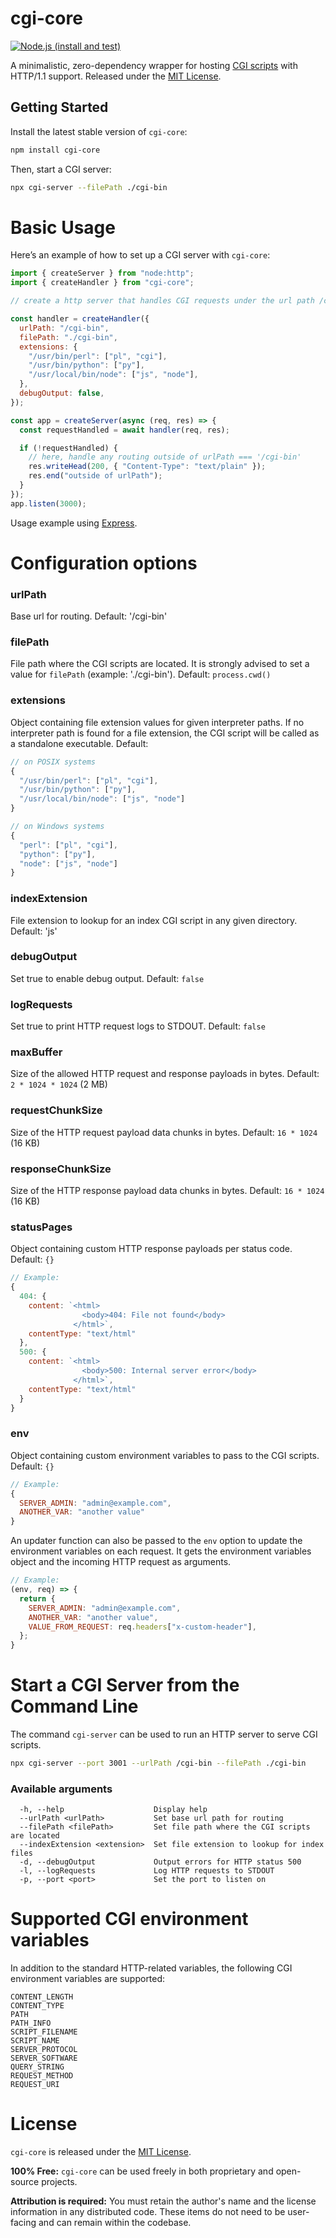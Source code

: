 # cgi-core

[![Node.js (install and test)](https://github.com/lfortin/node-cgi-core/actions/workflows/node.js.yml/badge.svg?event=push)](https://github.com/lfortin/node-cgi-core/actions/workflows/node.js.yml)

A minimalistic, zero-dependency wrapper for hosting [CGI scripts](https://github.com/lfortin/node-cgi-core/blob/master/sample-scripts.md) with HTTP/1.1 support. Released under the [MIT License](https://opensource.org/license/mit).

## Getting Started

Install the latest stable version of `cgi-core`:

```bash
npm install cgi-core
```

Then, start a CGI server:

```bash
npx cgi-server --filePath ./cgi-bin
```

# Basic Usage

Here’s an example of how to set up a CGI server with `cgi-core`:

```javascript
import { createServer } from "node:http";
import { createHandler } from "cgi-core";

// create a http server that handles CGI requests under the url path /cgi-bin

const handler = createHandler({
  urlPath: "/cgi-bin",
  filePath: "./cgi-bin",
  extensions: {
    "/usr/bin/perl": ["pl", "cgi"],
    "/usr/bin/python": ["py"],
    "/usr/local/bin/node": ["js", "node"],
  },
  debugOutput: false,
});

const app = createServer(async (req, res) => {
  const requestHandled = await handler(req, res);

  if (!requestHandled) {
    // here, handle any routing outside of urlPath === '/cgi-bin'
    res.writeHead(200, { "Content-Type": "text/plain" });
    res.end("outside of urlPath");
  }
});
app.listen(3000);
```

Usage example using [Express](https://github.com/lfortin/node-cgi-core/blob/master/express.md).

# Configuration options

### urlPath

Base url for routing. Default: '/cgi-bin'

### filePath

File path where the CGI scripts are located. It is strongly advised to set a value for `filePath` (example: './cgi-bin'). Default: `process.cwd()`

### extensions

Object containing file extension values for given interpreter paths. If no interpreter path is found for a file extension, the CGI script will be called as a standalone executable.
Default:

```javascript
// on POSIX systems
{
  "/usr/bin/perl": ["pl", "cgi"],
  "/usr/bin/python": ["py"],
  "/usr/local/bin/node": ["js", "node"]
}

// on Windows systems
{
  "perl": ["pl", "cgi"],
  "python": ["py"],
  "node": ["js", "node"]
}
```

### indexExtension

File extension to lookup for an index CGI script in any given directory. Default: 'js'

### debugOutput

Set true to enable debug output. Default: `false`

### logRequests

Set true to print HTTP request logs to STDOUT. Default: `false`

### maxBuffer

Size of the allowed HTTP request and response payloads in bytes. Default: `2 * 1024 * 1024` (2 MB)

### requestChunkSize

Size of the HTTP request payload data chunks in bytes. Default: `16 * 1024` (16 KB)

### responseChunkSize

Size of the HTTP response payload data chunks in bytes. Default: `16 * 1024` (16 KB)

### statusPages

Object containing custom HTTP response payloads per status code. Default: `{}`

```javascript
// Example:
{
  404: {
    content: `<html>
                <body>404: File not found</body>
              </html>`,
    contentType: "text/html"
  },
  500: {
    content: `<html>
                <body>500: Internal server error</body>
              </html>`,
    contentType: "text/html"
  }
}
```

### env

Object containing custom environment variables to pass to the CGI scripts. Default: `{}`

```javascript
// Example:
{
  SERVER_ADMIN: "admin@example.com",
  ANOTHER_VAR: "another value"
}
```

An updater function can also be passed to the `env` option to update the environment variables on each request. It gets the environment variables object and the incoming HTTP request as arguments.

```javascript
// Example:
(env, req) => {
  return {
    SERVER_ADMIN: "admin@example.com",
    ANOTHER_VAR: "another value",
    VALUE_FROM_REQUEST: req.headers["x-custom-header"],
  };
}
```

# Start a CGI Server from the Command Line

The command `cgi-server` can be used to run an HTTP server to serve CGI scripts.

```bash
npx cgi-server --port 3001 --urlPath /cgi-bin --filePath ./cgi-bin
```

### Available arguments

```
  -h, --help                    Display help
  --urlPath <urlPath>           Set base url path for routing
  --filePath <filePath>         Set file path where the CGI scripts are located
  --indexExtension <extension>  Set file extension to lookup for index files
  -d, --debugOutput             Output errors for HTTP status 500
  -l, --logRequests             Log HTTP requests to STDOUT
  -p, --port <port>             Set the port to listen on
```

# Supported CGI environment variables

In addition to the standard HTTP-related variables, the following CGI environment variables are supported:

```
CONTENT_LENGTH
CONTENT_TYPE
PATH
PATH_INFO
SCRIPT_FILENAME
SCRIPT_NAME
SERVER_PROTOCOL
SERVER_SOFTWARE
QUERY_STRING
REQUEST_METHOD
REQUEST_URI
```

# License

`cgi-core` is released under the [MIT License](https://github.com/lfortin/node-cgi-core/blob/master/LICENSE).

**100% Free:** `cgi-core` can be used freely in both proprietary and open-source projects.

**Attribution is required:** You must retain the author's name and the license information in any distributed code. These items do not need to be user-facing and can remain within the codebase.
